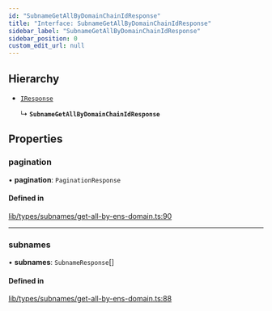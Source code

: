 ```yaml
---
id: "SubnameGetAllByDomainChainIdResponse"
title: "Interface: SubnameGetAllByDomainChainIdResponse"
sidebar_label: "SubnameGetAllByDomainChainIdResponse"
sidebar_position: 0
custom_edit_url: null
---
```


## Hierarchy

- [`IResponse`](IResponse.md)

  ↳ **`SubnameGetAllByDomainChainIdResponse`**

## Properties

### pagination

• **pagination**: `PaginationResponse`

#### Defined in

[lib/types/subnames/get-all-by-ens-domain.ts:90](https://github.com/JustaName-id/JustaName-sdk/blob/d3b91b5/packages/@justaname.id/sdk/src/lib/types/subnames/get-all-by-ens-domain.ts#L90)

___

### subnames

• **subnames**: `SubnameResponse`[]

#### Defined in

[lib/types/subnames/get-all-by-ens-domain.ts:88](https://github.com/JustaName-id/JustaName-sdk/blob/d3b91b5/packages/@justaname.id/sdk/src/lib/types/subnames/get-all-by-ens-domain.ts#L88)
